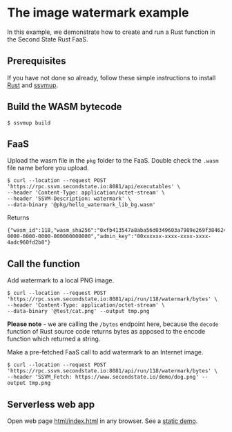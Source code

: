 # The image watermark example

In this example, we demonstrate how to create and run a Rust function in the Second State Rust FaaS.

## Prerequisites

If you have not done so already, follow these simple instructions to install [Rust](https://www.rust-lang.org/tools/install) and [ssvmup](https://www.secondstate.io/articles/ssvmup/).

## Build the WASM bytecode

```
$ ssvmup build
```

## FaaS

Upload the wasm file in the `pkg` folder to the FaaS. Double check the `.wasm` file name before you upload.

```
$ curl --location --request POST 'https://rpc.ssvm.secondstate.io:8081/api/executables' \
--header 'Content-Type: application/octet-stream' \
--header 'SSVM-Description: watermark' \
--data-binary '@pkg/hello_watermark_lib_bg.wasm'
```

Returns

```
{"wasm_id":118,"wasm_sha256":"0xfb413547a8aba56d0349603a7989e269f3846245e51804932b3e02bc0be4b665","usage_key":"00000000-0000-0000-0000-000000000000","admin_key":"00xxxxxx-xxxx-xxxx-xxxx-4adc960fd2b8"}
```

## Call the function

Add watermark to a local PNG image.

```
$ curl --location --request POST 'https://rpc.ssvm.secondstate.io:8081/api/run/118/watermark/bytes' \
--header 'Content-Type: application/octet-stream' \
--data-binary '@test/cat.png' --output tmp.png
```

**Please note** - we are calling the `/bytes` endpoint here, because the `decode` function of Rust source code returns bytes as apposed to the encode function which returned a string.

Make a pre-fetched FaaS call to add watermark to an Internet image.

```
$ curl --location --request POST 'https://rpc.ssvm.secondstate.io:8081/api/run/118/watermark/bytes' \
--header 'SSVM_Fetch: https://www.secondstate.io/demo/dog.png' --output tmp.png
```

## Serverless web app

Open web page [html/index.html](html/index.html) in any browser. See a [static demo](https://www.secondstate.io/demo/2020-watermark.html).
